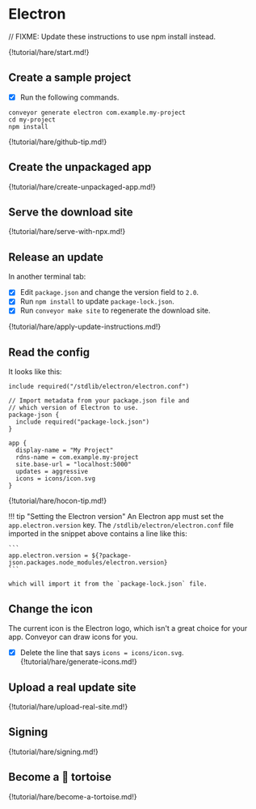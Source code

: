 # Electron

// FIXME: Update these instructions to use npm install instead.

{!tutorial/hare/start.md!}

## Create a sample project

* [x] Run the following commands.

```shell
conveyor generate electron com.example.my-project
cd my-project
npm install
```

{!tutorial/hare/github-tip.md!}

## Create the unpackaged app

{!tutorial/hare/create-unpackaged-app.md!}

## Serve the download site

{!tutorial/hare/serve-with-npx.md!}

## Release an update

In another terminal tab:

* [x] Edit `package.json` and change the version field to `2.0`.
* [x] Run `npm install` to update `package-lock.json`.
* [x] Run `conveyor make site` to regenerate the download site.

{!tutorial/hare/apply-update-instructions.md!}

## Read the config

It looks like this:

```
include required("/stdlib/electron/electron.conf")

// Import metadata from your package.json file and 
// which version of Electron to use.
package-json {
  include required("package-lock.json")
}

app {
  display-name = "My Project"
  rdns-name = com.example.my-project
  site.base-url = "localhost:5000"
  updates = aggressive
  icons = icons/icon.svg
}
```

{!tutorial/hare/hocon-tip.md!}

!!! tip "Setting the Electron version"
    An Electron app must set the `app.electron.version` key. The `/stdlib/electron/electron.conf` file imported in the snippet above contains a line
    like this: 

    ```
    app.electron.version = ${?package-json.packages.node_modules/electron.version}
    ```

    which will import it from the `package-lock.json` file.

## Change the icon

The current icon is the Electron logo, which isn't a great choice for your app. Conveyor can draw icons for you.

* [x] Delete the line that says `icons = icons/icon.svg`.
{!tutorial/hare/generate-icons.md!}

## Upload a real update site

{!tutorial/hare/upload-real-site.md!}

## Signing

{!tutorial/hare/signing.md!}

## Become a 🐢 tortoise

{!tutorial/hare/become-a-tortoise.md!}

<script>var tutorialSection = 100;</script>
